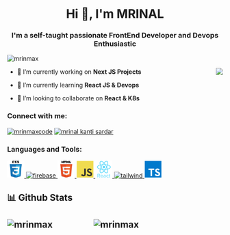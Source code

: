 <h1 align="center">Hi 👋, I'm MRINAL</h1>
<h3 align="center">I'm a self-taught passionate FrontEnd Developer and Devops Enthusiastic</h3>

<p align="left"> <img src="https://komarev.com/ghpvc/?username=mrinmax&label=Profile%20views&color=0e75b6&style=flat" alt="mrinmax" /> </p>
<img align="right" height="210px" src="https://c.tenor.com/2uyENRmiUt0AAAAC/coding.gif" />

- 🔭 I’m currently working on **Next JS Projects**

- 🌱 I’m currently learning **React JS & Devops**

- 👯 I’m looking to collaborate on **React & K8s**

<h3 align="left">Connect with me:</h3>
<p align="left">
<a href="https://twitter.com/mrinmaxcode" target="blank"><img align="center" src="https://raw.githubusercontent.com/rahuldkjain/github-profile-readme-generator/master/src/images/icons/Social/twitter.svg" alt="mrinmaxcode" height="30" width="40" /></a> <a href="https://www.linkedin.com/in/mrinal-kanti-sardar-410433175/" target="blank"><img align="center" src="https://raw.githubusercontent.com/rahuldkjain/github-profile-readme-generator/master/src/images/icons/Social/linked-in-alt.svg" alt="mrinal kanti sardar" height="30" width="40" /></a>
</p>

<h3 align="left">Languages and Tools:</h3>
<p align="left"> <a href="https://www.w3schools.com/css/" target="_blank" rel="noreferrer"> <img src="https://raw.githubusercontent.com/devicons/devicon/master/icons/css3/css3-original-wordmark.svg" alt="css3" width="40" height="40"/> </a> <a href="https://firebase.google.com/" target="_blank" rel="noreferrer"> <img src="https://www.vectorlogo.zone/logos/firebase/firebase-icon.svg" alt="firebase" width="40" height="40"/> </a> <a href="https://www.w3.org/html/" target="_blank" rel="noreferrer"> <img src="https://raw.githubusercontent.com/devicons/devicon/master/icons/html5/html5-original-wordmark.svg" alt="html5" width="40" height="40"/> </a> <a href="https://developer.mozilla.org/en-US/docs/Web/JavaScript" target="_blank" rel="noreferrer"> <img src="https://raw.githubusercontent.com/devicons/devicon/master/icons/javascript/javascript-original.svg" alt="javascript" width="40" height="40"/> </a> <a href="https://reactjs.org/" target="_blank" rel="noreferrer"> <img src="https://raw.githubusercontent.com/devicons/devicon/master/icons/react/react-original-wordmark.svg" alt="react" width="40" height="40"/> </a> <a href="https://tailwindcss.com/" target="_blank" rel="noreferrer"> <img src="https://www.vectorlogo.zone/logos/tailwindcss/tailwindcss-icon.svg" alt="tailwind" width="40" height="40"/> </a> <a href="https://www.typescriptlang.org/" target="_blank" rel="noreferrer"> <img src="https://raw.githubusercontent.com/devicons/devicon/master/icons/typescript/typescript-original.svg" alt="typescript" width="40" height="40"/> </a> </p>

<h2>📊 Github Stats<h2/>
<p><img align="left" width="40%"  src="https://github-readme-stats.vercel.app/api/top-langs?username=mrinmax&theme=radical&layout=compact" alt="mrinmax" /></p>
<p><img  width="48%"  src="https://github-readme-stats.vercel.app/api?username=mrinmax&show_icons=true&theme=radical" alt="mrinmax" /></p>

